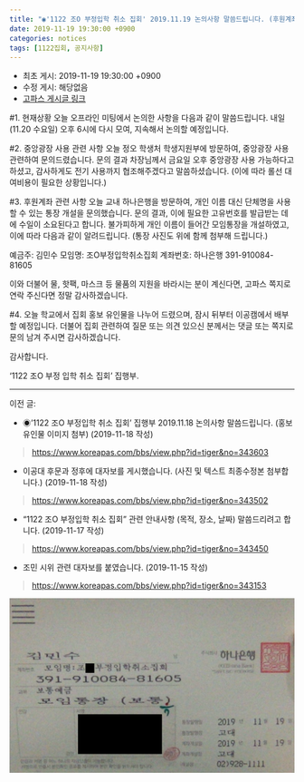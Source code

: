 ```yaml
---
title: "◉'1122 조O 부정입학 취소 집회' 2019.11.19 논의사항 말씀드립니다. (후원계좌 개설, 중광사용 문의 완료) "
date: 2019-11-19 19:30:00 +0900
categories: notices
tags: [1122집회, 공지사항]
---
```

* 최초 게시: 2019-11-19 19:30:00 +0900
* 수정 게시: 해당없음
* [고파스 게시글 링크](https://www.koreapas.com/bbs/view.php?id=tiger&page=1&sn1=&divpage=64&sn=off&ss=on&sc=on&select_arrange=headnum&desc=asc&no=343731)


#1. 현재상황
오늘 오프라인 미팅에서 논의한 사항을 다음과 같이 말씀드립니다.
내일 (11.20 수요일) 오후 6시에 다시 모여, 지속해서 논의할 예정입니다.



#2. 중앙광장 사용 관련 사항
오늘 정오 학생처 학생지원부에 방문하여, 중앙광장 사용 관련하여 문의드렸습니다. 
문의 결과 차장님께서 금요일 오후 중앙광장 사용 가능하다고 하셨고, 
감사하게도 전기 사용까지 협조해주겠다고 말씀하셨습니다. 
(이에 따라 롤선 대여비용이 필요한 상황입니다.) 



#3. 후원계좌 관련 사항
오늘 교내 하나은행을 방문하여, 개인 이름 대신 단체명을 사용할 수 있는 통장 개설을 문의했습니다. 
문의 결과, 이에 필요한 고유번호를 발급받는 데에 수일이 소요된다고 합니다. 
불가피하게 개인 이름이 들어간 모임통장을 개설하였고, 이에 따라 다음과 같이 알려드립니다. 
(통장 사진도 위에 함께 첨부해 드립니다.)



예금주: 김민수
모임명: 조O부정입학취소집회
계좌번호: 하나은행 391-910084-81605



이와 더불어 물, 핫팩, 마스크 등 물품의 지원을 바라시는 분이 계신다면, 
고파스 쪽지로 연락 주신다면 정말 감사하겠습니다. 



#4. 오늘 학교에서 집회 홍보 유인물을 나누어 드렸으며, 잠시 뒤부터 이공캠에서 배부 할 예정입니다.
더불어 집회 관련하여 질문 또는 의견 있으신 분께서는 댓글 또는 쪽지로 문의 남겨 주시면 감사하겠습니다.



감사합니다.


‘1122 조O 부정 입학 취소 집회’ 집행부.



----

이전 글:
* ◉’1122 조O 부정입학 취소 집회’ 집행부 2019.11.18 논의사항 말씀드립니다. (홍보 유인물 이미지 첨부) (2019-11-18 작성)
> https://www.koreapas.com/bbs/view.php?id=tiger&no=343603


* 이공대 후문과 정후에 대자보를 게시했습니다. (사진 및 텍스트 최종수정본 첨부합니다.) (2019-11-18 작성)
> https://www.koreapas.com/bbs/view.php?id=tiger&no=343502


* “1122 조O 부정입학 취소 집회” 관련 안내사항 (목적, 장소, 날짜) 말씀드리려고 합니다. (2019-11-17 작성)
> https://www.koreapas.com/bbs/view.php?id=tiger&no=343450


* 조민 시위 관련 대자보를 붙였습니다. (2019-11-15 작성)
> https://www.koreapas.com/bbs/view.php?id=tiger&no=343153



![](/asset/image/account.png) 
